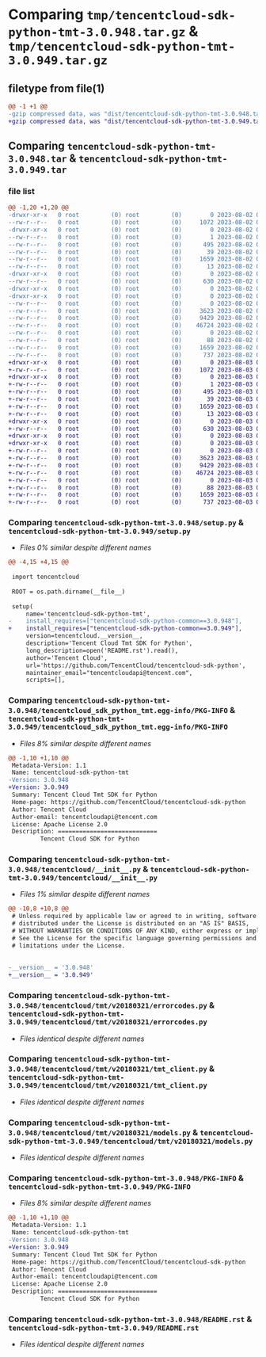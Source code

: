 # Comparing `tmp/tencentcloud-sdk-python-tmt-3.0.948.tar.gz` & `tmp/tencentcloud-sdk-python-tmt-3.0.949.tar.gz`

## filetype from file(1)

```diff
@@ -1 +1 @@
-gzip compressed data, was "dist/tencentcloud-sdk-python-tmt-3.0.948.tar", last modified: Wed Aug  2 00:40:12 2023, max compression
+gzip compressed data, was "dist/tencentcloud-sdk-python-tmt-3.0.949.tar", last modified: Thu Aug  3 00:37:10 2023, max compression
```

## Comparing `tencentcloud-sdk-python-tmt-3.0.948.tar` & `tencentcloud-sdk-python-tmt-3.0.949.tar`

### file list

```diff
@@ -1,20 +1,20 @@
-drwxr-xr-x   0 root         (0) root         (0)        0 2023-08-02 00:40:12.000000 tencentcloud-sdk-python-tmt-3.0.948/
--rw-r--r--   0 root         (0) root         (0)     1072 2023-08-02 00:40:12.000000 tencentcloud-sdk-python-tmt-3.0.948/setup.py
-drwxr-xr-x   0 root         (0) root         (0)        0 2023-08-02 00:40:12.000000 tencentcloud-sdk-python-tmt-3.0.948/tencentcloud_sdk_python_tmt.egg-info/
--rw-r--r--   0 root         (0) root         (0)        1 2023-08-02 00:40:12.000000 tencentcloud-sdk-python-tmt-3.0.948/tencentcloud_sdk_python_tmt.egg-info/dependency_links.txt
--rw-r--r--   0 root         (0) root         (0)      495 2023-08-02 00:40:12.000000 tencentcloud-sdk-python-tmt-3.0.948/tencentcloud_sdk_python_tmt.egg-info/SOURCES.txt
--rw-r--r--   0 root         (0) root         (0)       39 2023-08-02 00:40:12.000000 tencentcloud-sdk-python-tmt-3.0.948/tencentcloud_sdk_python_tmt.egg-info/requires.txt
--rw-r--r--   0 root         (0) root         (0)     1659 2023-08-02 00:40:12.000000 tencentcloud-sdk-python-tmt-3.0.948/tencentcloud_sdk_python_tmt.egg-info/PKG-INFO
--rw-r--r--   0 root         (0) root         (0)       13 2023-08-02 00:40:12.000000 tencentcloud-sdk-python-tmt-3.0.948/tencentcloud_sdk_python_tmt.egg-info/top_level.txt
-drwxr-xr-x   0 root         (0) root         (0)        0 2023-08-02 00:40:12.000000 tencentcloud-sdk-python-tmt-3.0.948/tencentcloud/
--rw-r--r--   0 root         (0) root         (0)      630 2023-08-02 00:40:12.000000 tencentcloud-sdk-python-tmt-3.0.948/tencentcloud/__init__.py
-drwxr-xr-x   0 root         (0) root         (0)        0 2023-08-02 00:40:12.000000 tencentcloud-sdk-python-tmt-3.0.948/tencentcloud/tmt/
-drwxr-xr-x   0 root         (0) root         (0)        0 2023-08-02 00:40:12.000000 tencentcloud-sdk-python-tmt-3.0.948/tencentcloud/tmt/v20180321/
--rw-r--r--   0 root         (0) root         (0)        0 2023-08-02 00:40:12.000000 tencentcloud-sdk-python-tmt-3.0.948/tencentcloud/tmt/v20180321/__init__.py
--rw-r--r--   0 root         (0) root         (0)     3623 2023-08-02 00:40:12.000000 tencentcloud-sdk-python-tmt-3.0.948/tencentcloud/tmt/v20180321/errorcodes.py
--rw-r--r--   0 root         (0) root         (0)     9429 2023-08-02 00:40:12.000000 tencentcloud-sdk-python-tmt-3.0.948/tencentcloud/tmt/v20180321/tmt_client.py
--rw-r--r--   0 root         (0) root         (0)    46724 2023-08-02 00:40:12.000000 tencentcloud-sdk-python-tmt-3.0.948/tencentcloud/tmt/v20180321/models.py
--rw-r--r--   0 root         (0) root         (0)        0 2023-08-02 00:40:12.000000 tencentcloud-sdk-python-tmt-3.0.948/tencentcloud/tmt/__init__.py
--rw-r--r--   0 root         (0) root         (0)       88 2023-08-02 00:40:12.000000 tencentcloud-sdk-python-tmt-3.0.948/setup.cfg
--rw-r--r--   0 root         (0) root         (0)     1659 2023-08-02 00:40:12.000000 tencentcloud-sdk-python-tmt-3.0.948/PKG-INFO
--rw-r--r--   0 root         (0) root         (0)      737 2023-08-02 00:40:12.000000 tencentcloud-sdk-python-tmt-3.0.948/README.rst
+drwxr-xr-x   0 root         (0) root         (0)        0 2023-08-03 00:37:10.000000 tencentcloud-sdk-python-tmt-3.0.949/
+-rw-r--r--   0 root         (0) root         (0)     1072 2023-08-03 00:37:10.000000 tencentcloud-sdk-python-tmt-3.0.949/setup.py
+drwxr-xr-x   0 root         (0) root         (0)        0 2023-08-03 00:37:10.000000 tencentcloud-sdk-python-tmt-3.0.949/tencentcloud_sdk_python_tmt.egg-info/
+-rw-r--r--   0 root         (0) root         (0)        1 2023-08-03 00:37:10.000000 tencentcloud-sdk-python-tmt-3.0.949/tencentcloud_sdk_python_tmt.egg-info/dependency_links.txt
+-rw-r--r--   0 root         (0) root         (0)      495 2023-08-03 00:37:10.000000 tencentcloud-sdk-python-tmt-3.0.949/tencentcloud_sdk_python_tmt.egg-info/SOURCES.txt
+-rw-r--r--   0 root         (0) root         (0)       39 2023-08-03 00:37:10.000000 tencentcloud-sdk-python-tmt-3.0.949/tencentcloud_sdk_python_tmt.egg-info/requires.txt
+-rw-r--r--   0 root         (0) root         (0)     1659 2023-08-03 00:37:10.000000 tencentcloud-sdk-python-tmt-3.0.949/tencentcloud_sdk_python_tmt.egg-info/PKG-INFO
+-rw-r--r--   0 root         (0) root         (0)       13 2023-08-03 00:37:10.000000 tencentcloud-sdk-python-tmt-3.0.949/tencentcloud_sdk_python_tmt.egg-info/top_level.txt
+drwxr-xr-x   0 root         (0) root         (0)        0 2023-08-03 00:37:10.000000 tencentcloud-sdk-python-tmt-3.0.949/tencentcloud/
+-rw-r--r--   0 root         (0) root         (0)      630 2023-08-03 00:37:10.000000 tencentcloud-sdk-python-tmt-3.0.949/tencentcloud/__init__.py
+drwxr-xr-x   0 root         (0) root         (0)        0 2023-08-03 00:37:10.000000 tencentcloud-sdk-python-tmt-3.0.949/tencentcloud/tmt/
+drwxr-xr-x   0 root         (0) root         (0)        0 2023-08-03 00:37:10.000000 tencentcloud-sdk-python-tmt-3.0.949/tencentcloud/tmt/v20180321/
+-rw-r--r--   0 root         (0) root         (0)        0 2023-08-03 00:37:10.000000 tencentcloud-sdk-python-tmt-3.0.949/tencentcloud/tmt/v20180321/__init__.py
+-rw-r--r--   0 root         (0) root         (0)     3623 2023-08-03 00:37:10.000000 tencentcloud-sdk-python-tmt-3.0.949/tencentcloud/tmt/v20180321/errorcodes.py
+-rw-r--r--   0 root         (0) root         (0)     9429 2023-08-03 00:37:10.000000 tencentcloud-sdk-python-tmt-3.0.949/tencentcloud/tmt/v20180321/tmt_client.py
+-rw-r--r--   0 root         (0) root         (0)    46724 2023-08-03 00:37:10.000000 tencentcloud-sdk-python-tmt-3.0.949/tencentcloud/tmt/v20180321/models.py
+-rw-r--r--   0 root         (0) root         (0)        0 2023-08-03 00:37:10.000000 tencentcloud-sdk-python-tmt-3.0.949/tencentcloud/tmt/__init__.py
+-rw-r--r--   0 root         (0) root         (0)       88 2023-08-03 00:37:10.000000 tencentcloud-sdk-python-tmt-3.0.949/setup.cfg
+-rw-r--r--   0 root         (0) root         (0)     1659 2023-08-03 00:37:10.000000 tencentcloud-sdk-python-tmt-3.0.949/PKG-INFO
+-rw-r--r--   0 root         (0) root         (0)      737 2023-08-03 00:37:10.000000 tencentcloud-sdk-python-tmt-3.0.949/README.rst
```

### Comparing `tencentcloud-sdk-python-tmt-3.0.948/setup.py` & `tencentcloud-sdk-python-tmt-3.0.949/setup.py`

 * *Files 0% similar despite different names*

```diff
@@ -4,15 +4,15 @@
 
 import tencentcloud
 
 ROOT = os.path.dirname(__file__)
 
 setup(
     name='tencentcloud-sdk-python-tmt',
-    install_requires=["tencentcloud-sdk-python-common==3.0.948"],
+    install_requires=["tencentcloud-sdk-python-common==3.0.949"],
     version=tencentcloud.__version__,
     description='Tencent Cloud Tmt SDK for Python',
     long_description=open('README.rst').read(),
     author='Tencent Cloud',
     url='https://github.com/TencentCloud/tencentcloud-sdk-python',
     maintainer_email="tencentcloudapi@tencent.com",
     scripts=[],
```

### Comparing `tencentcloud-sdk-python-tmt-3.0.948/tencentcloud_sdk_python_tmt.egg-info/PKG-INFO` & `tencentcloud-sdk-python-tmt-3.0.949/tencentcloud_sdk_python_tmt.egg-info/PKG-INFO`

 * *Files 8% similar despite different names*

```diff
@@ -1,10 +1,10 @@
 Metadata-Version: 1.1
 Name: tencentcloud-sdk-python-tmt
-Version: 3.0.948
+Version: 3.0.949
 Summary: Tencent Cloud Tmt SDK for Python
 Home-page: https://github.com/TencentCloud/tencentcloud-sdk-python
 Author: Tencent Cloud
 Author-email: tencentcloudapi@tencent.com
 License: Apache License 2.0
 Description: ============================
         Tencent Cloud SDK for Python
```

### Comparing `tencentcloud-sdk-python-tmt-3.0.948/tencentcloud/__init__.py` & `tencentcloud-sdk-python-tmt-3.0.949/tencentcloud/__init__.py`

 * *Files 1% similar despite different names*

```diff
@@ -10,8 +10,8 @@
 # Unless required by applicable law or agreed to in writing, software
 # distributed under the License is distributed on an "AS IS" BASIS,
 # WITHOUT WARRANTIES OR CONDITIONS OF ANY KIND, either express or implied.
 # See the License for the specific language governing permissions and
 # limitations under the License.
 
 
-__version__ = '3.0.948'
+__version__ = '3.0.949'
```

### Comparing `tencentcloud-sdk-python-tmt-3.0.948/tencentcloud/tmt/v20180321/errorcodes.py` & `tencentcloud-sdk-python-tmt-3.0.949/tencentcloud/tmt/v20180321/errorcodes.py`

 * *Files identical despite different names*

### Comparing `tencentcloud-sdk-python-tmt-3.0.948/tencentcloud/tmt/v20180321/tmt_client.py` & `tencentcloud-sdk-python-tmt-3.0.949/tencentcloud/tmt/v20180321/tmt_client.py`

 * *Files identical despite different names*

### Comparing `tencentcloud-sdk-python-tmt-3.0.948/tencentcloud/tmt/v20180321/models.py` & `tencentcloud-sdk-python-tmt-3.0.949/tencentcloud/tmt/v20180321/models.py`

 * *Files identical despite different names*

### Comparing `tencentcloud-sdk-python-tmt-3.0.948/PKG-INFO` & `tencentcloud-sdk-python-tmt-3.0.949/PKG-INFO`

 * *Files 8% similar despite different names*

```diff
@@ -1,10 +1,10 @@
 Metadata-Version: 1.1
 Name: tencentcloud-sdk-python-tmt
-Version: 3.0.948
+Version: 3.0.949
 Summary: Tencent Cloud Tmt SDK for Python
 Home-page: https://github.com/TencentCloud/tencentcloud-sdk-python
 Author: Tencent Cloud
 Author-email: tencentcloudapi@tencent.com
 License: Apache License 2.0
 Description: ============================
         Tencent Cloud SDK for Python
```

### Comparing `tencentcloud-sdk-python-tmt-3.0.948/README.rst` & `tencentcloud-sdk-python-tmt-3.0.949/README.rst`

 * *Files identical despite different names*

